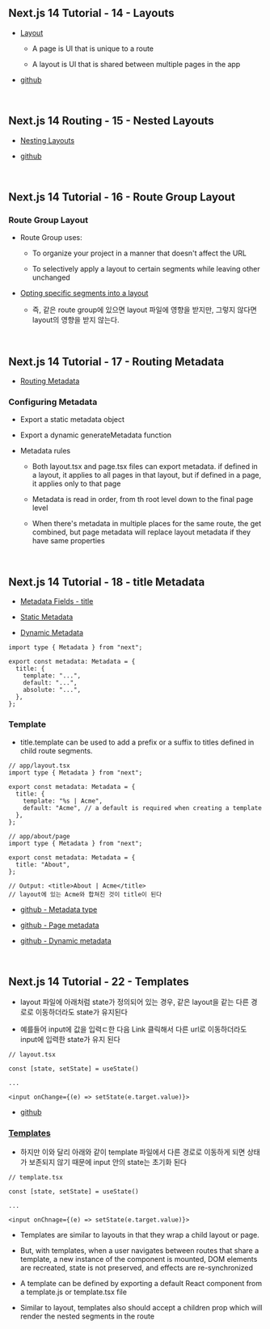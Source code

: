 ## Next.js 14 Tutorial - 14 - Layouts

- [Layout](https://nextjs.org/docs/app/building-your-application/routing/layouts-and-templates#layouts)

  - A page is UI that is unique to a route

  - A layout is UI that is shared between multiple pages in the app

- [github](https://github.com/gopinav/Next.js-14-Tutorials/commit/af9425969abbf936c15de4dbb9e6e45b398b7d66)

<br/>

## Next.js 14 Routing - 15 - Nested Layouts

- [Nesting Layouts](https://nextjs.org/docs/app/building-your-application/routing/layouts-and-templates#nesting-layouts)

- [github](https://github.com/gopinav/Next.js-14-Tutorials/commit/1b018a006db112f14fae8120fb05d1f54e39f1e1)

<br/>

## Next.js 14 Tutorial - 16 - Route Group Layout

### Route Group Layout

- Route Group uses:

  - To organize your project in a manner that doesn't affect the URL

  - To selectively apply a layout to certain segments while leaving other unchanged

- [Opting specific segments into a layout](https://nextjs.org/docs/app/building-your-application/routing/route-groups#opting-specific-segments-into-a-layout)

  - 즉, 같은 route group에 있으면 layout 파일에 영향을 받지만, 그렇지 않다면 layout의 영향을 받지 않는다.

<br/>

## Next.js 14 Tutorial - 17 - Routing Metadata

- [Routing Metadata](https://nextjs.org/docs/app/building-your-application/optimizing/metadata)

### Configuring Metadata

- Export a static metadata object

- Export a dynamic generateMetadata function

- Metadata rules

  - Both layout.tsx and page.tsx files can export metadata. if defined in a layout, it applies to all pages in that layout, but if defined in a page, it applies only to that page

  - Metadata is read in order, from th root level down to the final page level

  - When there's metadata in multiple places for the same route, the get combined, but page metadata will replace layout metadata if they have same properties

<br/>

## Next.js 14 Tutorial - 18 - title Metadata

- [Metadata Fields - title](https://nextjs.org/docs/app/api-reference/functions/generate-metadata#metadata-fields)

- [Static Metadata](https://nextjs.org/docs/app/building-your-application/optimizing/metadata#static-metadata)

- [Dynamic Metadata](https://nextjs.org/docs/app/building-your-application/optimizing/metadata#dynamic-metadata)

```tsx
import type { Metadata } from "next";

export const metadata: Metadata = {
  title: {
    template: "...",
    default: "...",
    absolute: "...",
  },
};
```

### Template

- title.template can be used to add a prefix or a suffix to titles defined in child route segments.

```tsx
// app/layout.tsx
import type { Metadata } from "next";

export const metadata: Metadata = {
  title: {
    template: "%s | Acme",
    default: "Acme", // a default is required when creating a template
  },
};
```

```tsx
// app/about/page
import type { Metadata } from "next";

export const metadata: Metadata = {
  title: "About",
};

// Output: <title>About | Acme</title>
// layout에 있는 Acme와 합쳐진 것이 title이 된다
```

- [github - Metadata type](https://github.com/gopinav/Next.js-14-Tutorials/commit/606590da8e2217d69b3fadea985ed3713deb0dc6)

- [github - Page metadata](https://github.com/gopinav/Next.js-14-Tutorials/commit/b10f2528a2d4d7083f51ba8ba588bee4ed7fe28e)

- [github - Dynamic metadata](https://github.com/gopinav/Next.js-14-Tutorials/commit/002a3161e8752d5c298e2d09ee1d6a627114a35a)

<br/>

## Next.js 14 Tutorial - 22 - Templates

- layout 파일에 아래처럼 state가 정의되어 있는 경우, 같은 layout을 같는 다른 경로로 이동하더라도 state가 유지된다

- 예를들어 input에 값을 입력ㄷ한 다음 Link 클릭해서 다른 url로 이동하더라도 input에 입력한 state가 유지 된다

```tsx
// layout.tsx

const [state, setState] = useState()

...

<input onChange={(e) => setState(e.target.value)}>

```

- [github](https://github.com/gopinav/Next.js-14-Tutorials/commit/ff401d98a00761703451f445424071295dac8088)

### [Templates](https://nextjs.org/docs/app/building-your-application/routing/layouts-and-templates#templates)

- 하지만 이와 달리 아래와 같이 template 파일에서 다른 경로로 이동하게 되면 상태가 보존되지 않기 때문에 input 안의 state는 초기화 된다

```tsx
// template.tsx

const [state, setState] = useState()

...

<input onChnage={(e) => setState(e.target.value)}>

```

- Templates are similar to layouts in that they wrap a child layout or page.

- But, with templates, when a user navigates between routes that share a template, a new instance of the component is mounted, DOM elements are recreated, state is not preserved, and effects are re-synchronized

- A template can be defined by exporting a default React component from a template.js or template.tsx file

- Similar to layout, templates also should accept a children prop which will render the nested segments in the route
